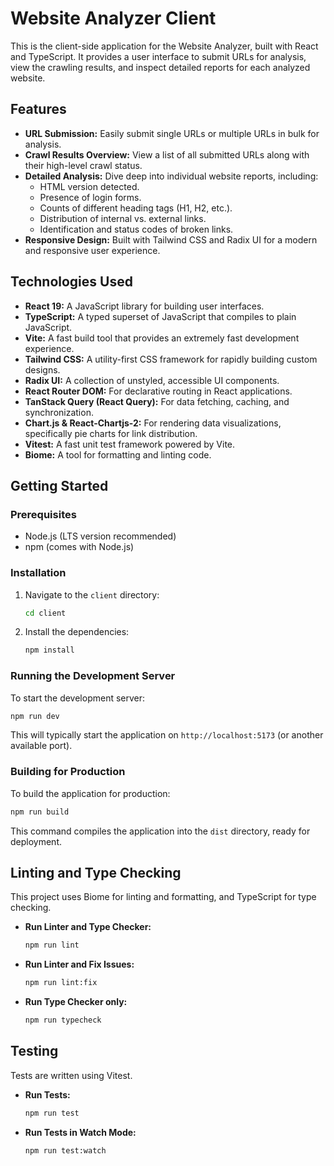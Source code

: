 # Website Analyzer Client

This is the client-side application for the Website Analyzer, built with React and TypeScript. It provides a user interface to submit URLs for analysis, view the crawling results, and inspect detailed reports for each analyzed website.

## Features

*   **URL Submission:** Easily submit single URLs or multiple URLs in bulk for analysis.
*   **Crawl Results Overview:** View a list of all submitted URLs along with their high-level crawl status.
*   **Detailed Analysis:** Dive deep into individual website reports, including:
    *   HTML version detected.
    *   Presence of login forms.
    *   Counts of different heading tags (H1, H2, etc.).
    *   Distribution of internal vs. external links.
    *   Identification and status codes of broken links.
*   **Responsive Design:** Built with Tailwind CSS and Radix UI for a modern and responsive user experience.

## Technologies Used

*   **React 19:** A JavaScript library for building user interfaces.
*   **TypeScript:** A typed superset of JavaScript that compiles to plain JavaScript.
*   **Vite:** A fast build tool that provides an extremely fast development experience.
*   **Tailwind CSS:** A utility-first CSS framework for rapidly building custom designs.
*   **Radix UI:** A collection of unstyled, accessible UI components.
*   **React Router DOM:** For declarative routing in React applications.
*   **TanStack Query (React Query):** For data fetching, caching, and synchronization.
*   **Chart.js & React-Chartjs-2:** For rendering data visualizations, specifically pie charts for link distribution.
*   **Vitest:** A fast unit test framework powered by Vite.
*   **Biome:** A tool for formatting and linting code.

## Getting Started

### Prerequisites

*   Node.js (LTS version recommended)
*   npm (comes with Node.js)

### Installation

1.  Navigate to the `client` directory:
    ```bash
    cd client
    ```
2.  Install the dependencies:
    ```bash
    npm install
    ```

### Running the Development Server

To start the development server:

```bash
npm run dev
```

This will typically start the application on `http://localhost:5173` (or another available port).

### Building for Production

To build the application for production:

```bash
npm run build
```

This command compiles the application into the `dist` directory, ready for deployment.

## Linting and Type Checking

This project uses Biome for linting and formatting, and TypeScript for type checking.

*   **Run Linter and Type Checker:**
    ```bash
    npm run lint
    ```
*   **Run Linter and Fix Issues:**
    ```bash
    npm run lint:fix
    ```
*   **Run Type Checker only:**
    ```bash
    npm run typecheck
    ```

## Testing

Tests are written using Vitest.

*   **Run Tests:**
    ```bash
    npm run test
    ```
*   **Run Tests in Watch Mode:**
    ```bash
    npm run test:watch
    ```
